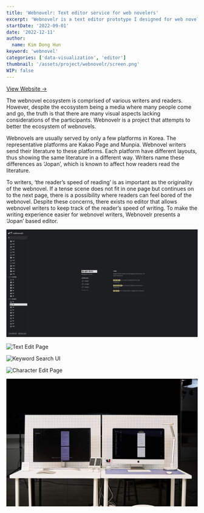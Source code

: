 ```yaml
---
title: 'Webnovelr: Text editor service for web novelers'
excerpt: 'Webnovelr is a text editor prototype I designed for web novelers. To figure out the necessary features of the service, I conducted an interview on experts and created a prototype website for the editor based the research'
startDate: '2022-09-01'
date: '2022-12-11'
author:
  name: Kim Dong Hun
keyword: 'webnovel'
categories: ['data-visualization', 'editor']
thumbnail: '/assets/project/webnovelr/screen.png'
WIP: false
---
```


[View Website →](https://hunkim98.github.io/webnovelr/)

The webnovel ecosystem is comprised of various writers and readers. However, despite the ecosystem being a media where many people come and go, the truth is that there are many visual aspects lacking considerations of the participants. Webnovelr is a project that attempts to better the ecosystem of webnovels.

Webnovels are usually served by only a few platforms in Korea. The representative platforms are Kakao Page and Munpia. Webnovel writers send their literature to these platforms. Each platform have different layouts, thus showing the same literature in a different way. Writers name these differences as ‘Jopan’, which is known to affect how readers read the literature.

To writers, ‘the reader’s speed of reading’ is as important as the originality of the webnovel. If a tense scene does not fit in one page but continues on to the next page, there is a possibility where readers can feel bored of the webnovel. Despite these concerns, there exists no editor that allows webnovel writers to keep track of the reader’s speed of writing. To make the writing experience easier for webnovel writers, Webnovelr presents a ‘Jopan’ based editor.

![Home Screen](/assets/project/webnovelr/home.png)

![Text Edit Page](/assets/project/webnovelr/edit.png)

![Keyword Search UI](/assets/project/webnovelr/keyword_search.png)

![Character Edit Page](/assets/project/webnovelr/character_list.png)

![Exhibition at Seoul National University](/assets/project/webnovelr/installation.jpg)

